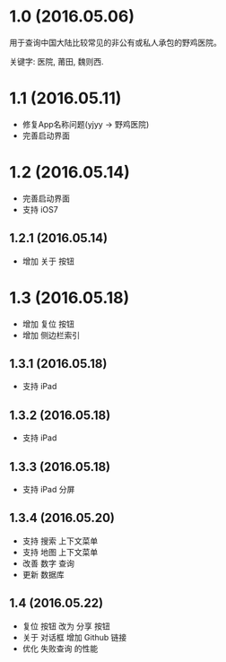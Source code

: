 # 1.0 (2016.05.06)

用于查询中国大陆比较常见的非公有或私人承包的野鸡医院。

关键字: 医院, 莆田, 魏则西.

# 1.1 (2016.05.11)

- 修复App名称问题(yjyy -> 野鸡医院)
- 完善启动界面

# 1.2 (2016.05.14)

- 完善启动界面
- 支持 iOS7

## 1.2.1 (2016.05.14)

- 增加 关于 按钮

# 1.3 (2016.05.18)

- 增加 复位 按钮
- 增加 侧边栏索引

## 1.3.1 (2016.05.18)

- 支持 iPad

## 1.3.2 (2016.05.18)

- 支持 iPad

## 1.3.3 (2016.05.18)

- 支持 iPad 分屏

## 1.3.4 (2016.05.20)

- 支持 搜索 上下文菜单
- 支持 地图 上下文菜单
- 改善 数字 查询
- 更新 数据库

## 1.4 (2016.05.22)

- 复位 按钮 改为 分享 按钮
- 关于 对话框 增加 Github 链接
- 优化 失败查询 的性能
